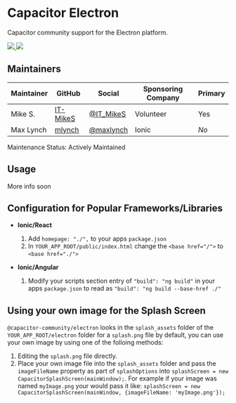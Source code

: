 # Capacitor Electron

Capacitor community support for the Electron platform.

<!-- Badges -->
<a href="https://npmjs.com/package/@capacitor-community/electron">
  <img src="https://img.shields.io/npm/v/@capacitor-community/electron.svg">
</a>
<a href="https://npmjs.com/package/@capacitor-community/electron">
  <img src="https://img.shields.io/npm/l/@capacitor-community/electron.svg">
</a>

## Maintainers

| Maintainer | GitHub | Social | Sponsoring Company | Primary  |
| -----------| -------| -------| ------------------ | -------- |
| Mike S. | [IT-MikeS](https://github.com/IT-MikeS) | [@IT_MikeS](https://twitter.com/IT_MikeS) | Volunteer | Yes |
| Max Lynch | [mlynch](https://github.com/mlynch) | [@maxlynch](https://twitter.com/maxlynch) | Ionic | *No* |

Maintenance Status: Actively Maintained

## Usage

More info soon

## Configuration for Popular Frameworks/Libraries

- __Ionic/React__
  1. Add `homepage: "./",` to your apps `package.json`
  2. In `YOUR_APP_ROOT/public/index.html` change the `<base href="/">` to `<base href="./">`

- __Ionic/Angular__
  1. Modify your scripts section entry of `"build": "ng build"` in your apps `package.json` to read as `"build": "ng build --base-href ./"` 

## Using your own image for the Splash Screen

`@capacitor-community/electron` looks in the `splash_assets` folder of the `YOUR_APP_ROOT/electron` folder for a `splash.png` file by default, you can use your own image by using one of the folloing methods:

1. Editing the `splash.png` file directly.
2. Place your own image file into the `splash_assets` folder and pass the `imageFileName` property as part of `splashOptions` into `splashScreen = new CapacitorSplashScreen(mainWindow);`. For example if your image was named `myImage.png` your would pass it like: `splashScreen = new CapacitorSplashScreen(mainWindow, {imageFileName: 'myImage.png'});`
